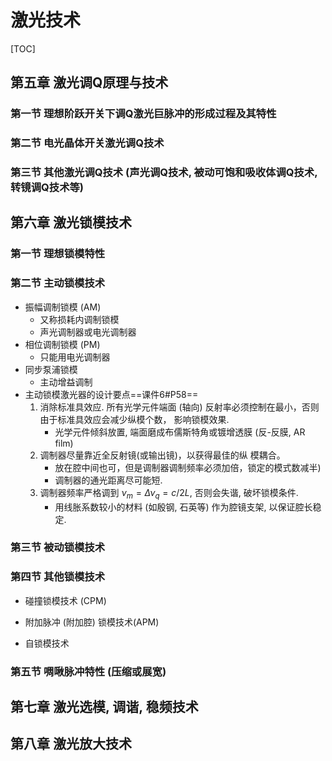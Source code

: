 # 激光技术

[TOC]

## 第五章 激光调Q原理与技术

### 第一节 理想阶跃开关下调Q激光巨脉冲的形成过程及其特性



### 第二节 电光晶体开关激光调Q技术



### 第三节 其他激光调Q技术 (声光调Q技术, 被动可饱和吸收体调Q技术, 转镜调Q技术等)



## 第六章 激光锁模技术

### 第一节 理想锁模特性



### 第二节 主动锁模技术

- 振幅调制锁模 (AM)
  - 又称损耗内调制锁模
  - 声光调制器或电光调制器
- 相位调制锁模 (PM)
  - 只能用电光调制器
- 同步泵浦锁模
  - 主动增益调制
- 主动锁模激光器的设计要点==课件6#P58==
  1. 消除标准具效应. 所有光学元件端面 (轴向) 反射率必须控制在最小，否则由于标准具效应会减少纵模个数， 影响锁模效果.
     - 光学元件倾斜放置, 端面磨成布儒斯特角或镀增透膜 (反-反膜, AR film)
  2. 调制器尽量靠近全反射镜(或输出镜)，以获得最佳的纵 模耦合。
     - 放在腔中间也可，但是调制器调制频率必须加倍，锁定的模式数减半)
     - 调制器的通光距离尽可能短.
  3. 调制器频率严格调到 $\nu_m=\Delta\nu_q=c/2L$, 否则会失谐, 破坏锁模条件.
     - 用线胀系数较小的材料 (如殷钢, 石英等) 作为腔镜支架, 以保证腔长稳定. 

### 第三节 被动锁模技术



### 第四节 其他锁模技术

- 碰撞锁模技术 (CPM)

- 附加脉冲 (附加腔) 锁模技术(APM)

- 自锁模技术

### 第五节 啁啾脉冲特性 (压缩或展宽)



## 第七章 激光选模, 调谐, 稳频技术



## 第八章 激光放大技术